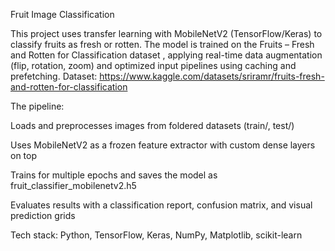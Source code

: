 Fruit Image Classification

This project uses transfer learning with MobileNetV2 (TensorFlow/Keras) to classify fruits as fresh or rotten. The model is trained on the Fruits – Fresh and Rotten for Classification dataset
, applying real-time data augmentation (flip, rotation, zoom) and optimized input pipelines using caching and prefetching.
Dataset: https://www.kaggle.com/datasets/sriramr/fruits-fresh-and-rotten-for-classification

The pipeline:

Loads and preprocesses images from foldered datasets (train/, test/)

Uses MobileNetV2 as a frozen feature extractor with custom dense layers on top

Trains for multiple epochs and saves the model as fruit_classifier_mobilenetv2.h5

Evaluates results with a classification report, confusion matrix, and visual prediction grids

Tech stack: Python, TensorFlow, Keras, NumPy, Matplotlib, scikit-learn
